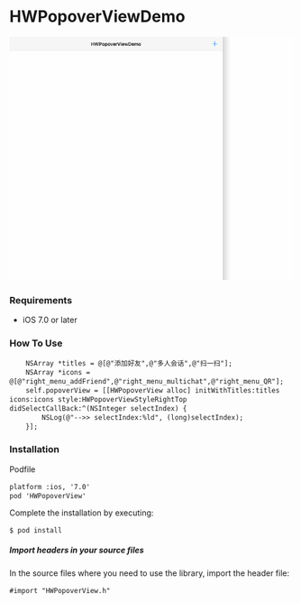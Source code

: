 # HWPopoverViewDemo

 

![](0928_1.gif)


### Requirements

* iOS 7.0 or later
	

### How To Use

```
	NSArray *titles = @[@"添加好友",@"多人会话",@"扫一扫"];
    NSArray *icons = @[@"right_menu_addFriend",@"right_menu_multichat",@"right_menu_QR"];
    self.popoverView = [[HWPopoverView alloc] initWithTitles:titles icons:icons style:HWPopoverViewStyleRightTop didSelectCallBack:^(NSInteger selectIndex) {
        NSLog(@"-->> selectIndex:%ld", (long)selectIndex);
    }];

```

### Installation
 
Podfile

```
platform :ios, '7.0'
pod 'HWPopoverView'
```

Complete the installation by executing:

```
$ pod install
```

##### Import headers in your source files

In the source files where you need to use the library, import the header file:

```
#import "HWPopoverView.h"
```